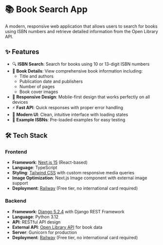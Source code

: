 # 📚 Book Search App

A modern, responsive web application that allows users to search for books using ISBN numbers and retrieve detailed information from the Open Library API.

## ✨ Features

- 🔍 **ISBN Search**: Search for books using 10 or 13-digit ISBN numbers
- 📖 **Book Details**: View comprehensive book information including:
  - Title and authors
  - Publication date and publishers
  - Number of pages
  - Book cover images
- 📱 **Responsive Design**: Mobile-first design that works perfectly on all devices
- ⚡ **Fast API**: Quick responses with proper error handling
- 🎨 **Modern UI**: Clean, intuitive interface with loading states
- 📝 **Example ISBNs**: Pre-loaded examples for easy testing

## 🛠️ Tech Stack

### Frontend

- **Framework**: [Next.js 15](https://nextjs.org/) (React-based)
- **Language**: TypeScript
- **Styling**: [Tailwind CSS](https://tailwindcss.com/) with custom responsive media queries
- **Image Optimization**: Next.js Image component with external image support
- **Deployment**: [Railway](https://railway.app/) (Free tier, no international card required)

### Backend

- **Framework**: [Django 5.2.4](https://www.djangoproject.com/) with Django REST Framework
- **Language**: Python 3.12
- **API**: RESTful API design
- **External API**: [Open Library API](https://openlibrary.org/developers/api) for book data
- **Server**: Gunicorn for production
- **Deployment**: [Railway](https://railway.app/) (Free tier, no international card required)
